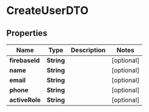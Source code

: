# CreateUserDTO

## Properties
Name | Type | Description | Notes
------------ | ------------- | ------------- | -------------
**firebaseId** | **String** |  |  [optional]
**name** | **String** |  |  [optional]
**email** | **String** |  |  [optional]
**phone** | **String** |  |  [optional]
**activeRole** | **String** |  |  [optional]
